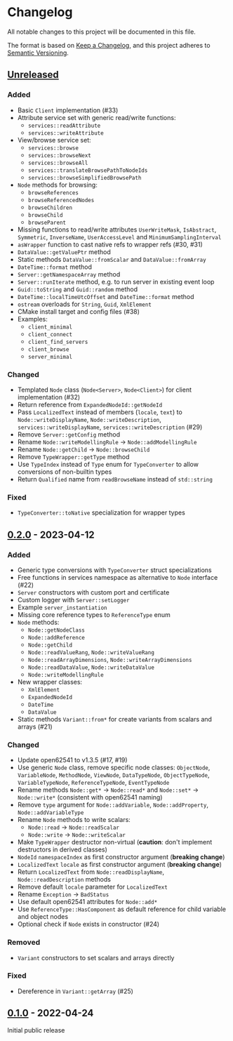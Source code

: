 # Changelog

All notable changes to this project will be documented in this file.

The format is based on [Keep a Changelog](https://keepachangelog.com/en/1.0.0/),
and this project adheres to [Semantic Versioning](https://semver.org/spec/v2.0.0.html).

## [Unreleased]

### Added

- Basic `Client` implementation (#33)
- Attribute service set with generic read/write functions:
  - `services::readAttribute`
  - `services::writeAttribute`
- View/browse service set:
  - `services::browse`
  - `services::browseNext`
  - `services::browseAll`
  - `services::translateBrowsePathToNodeIds`
  - `services::browseSimplifiedBrowsePath`
- `Node` methods for browsing:
  - `browseReferences`
  - `browseReferencedNodes`
  - `browseChildren`
  - `browseChild`
  - `browseParent`
- Missing functions to read/write attributes `UserWriteMask`, `IsAbstract`, `Symmetric`, `InverseName`, `UserAccessLevel` and `MinimumSamplingInterval`
- `asWrapper` function to cast native refs to wrapper refs (#30, #31)
- `DataValue::getValuePtr` method
- Static methods `DataValue::fromScalar` and `DataValue::fromArray`
- `DateTime::format` method
- `Server::getNamespaceArray` method
- `Server::runIterate` method, e.g. to run server in existing event loop
- `Guid::toString` and `Guid::random` method
- `DateTime::localTimeUtcOffset` and `DateTime::format` method
- `ostream` overloads for `String`, `Guid`, `XmlElement`
- CMake install target and config files (#38)
- Examples:
  - `client_minimal`
  - `client_connect`
  - `client_find_servers`
  - `client_browse`
  - `server_minimal`

### Changed

- Templated `Node` class (`Node<Server>`, `Node<Client>`) for client implementation (#32)
- Return reference from `ExpandedNodeId::getNodeId`
- Pass `LocalizedText` instead of members (`locale`, `text`) to `Node::writeDisplayName`, `Node::writeDescription`, `services::writeDisplayName`, `services::writeDescription` (#29)
- Remove `Server::getConfig` method
- Rename `Node::writeModellingRule` -> `Node::addModellingRule`
- Rename `Node::getChild` -> `Node::browseChild`
- Remove `TypeWrapper::getType` method
- Use `TypeIndex` instead of `Type` enum for `TypeConverter` to allow conversions of non-builtin types
- Return `Qualified` name from `readBrowseName` instead of `std::string`

### Fixed

- `TypeConverter::toNative` specialization for wrapper types

## [0.2.0] - 2023-04-12

### Added

- Generic type conversions with `TypeConverter` struct specializations
- Free functions in services namespace as alternative to `Node` interface (#22)
- `Server` constructors with custom port and certificate
- Custom logger with `Server::setLogger`
- Example `server_instantiation`
- Missing core reference types to `ReferenceType` enum
- `Node` methods:
  - `Node::getNodeClass`
  - `Node::addReference`
  - `Node::getChild`
  - `Node::readValueRang`, `Node::writeValueRang`
  - `Node::readArrayDimensions`, `Node::writeArrayDimensions`
  - `Node::readDataValue`, `Node::writeDataValue`
  - `Node::writeModellingRule`
- New wrapper classes:
  - `XmlElement`
  - `ExpandedNodeId`
  - `DateTime`
  - `DataValue`
- Static methods `Variant::from*` for create variants from scalars and arrays (#21)

### Changed

- Update open62541 to v1.3.5 (#17, #19)
- Use generic `Node` class, remove specific node classes:
  `ObjectNode`, `VariableNode`, `MethodNode`, `ViewNode`, `DataTypeNode`, `ObjectTypeNode`, `VariableTypeNode`, `ReferenceTypeNode`, `EventTypeNode`
- Rename methods `Node::get*` -> `Node::read*` and `Node::set*` -> `Node::write*` (consistent with open62541 naming)
- Remove `type` argument for `Node::addVariable`, `Node::addProperty`, `Node::addVariableType`
- Rename `Node` methods to write scalars:
  - `Node::read` -> `Node::readScalar`
  - `Node::write` -> `Node::writeScalar`
- Make `TypeWrapper` destructor non-virtual (**caution**: don't implement destructors in derived classes)
- `NodeId` `namespaceIndex` as first constructor argument (**breaking change**)
- `LocalizedText` `locale` as first constructor argument (**breaking change**)
- Return `LocalizedText` from `Node::readDisplayName`, `Node::readDescription` methods
- Remove default `locale` parameter for `LocalizedText`
- Rename `Exception` -> `BadStatus`
- Use default open62541 attributes for `Node::add*`
- Use `ReferenceType::HasComponent` as default reference for child variable and object nodes
- Optional check if `Node` exists in constructor (#24)

### Removed

- `Variant` constructors to set scalars and arrays directly

### Fixed

- Dereference in `Variant::getArray` (#25)

## [0.1.0] - 2022-04-24

Initial public release

[unreleased]: https://github.com/open62541pp/open62541pp/compare/v0.2.0...HEAD
[0.2.0]: https://github.com/open62541pp/open62541pp/releases/tag/v0.2.0
[0.1.0]: https://github.com/open62541pp/open62541pp/releases/tag/v0.1.0
